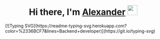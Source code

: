 
<h1 align="center">Hi there, I'm <a href="https://t.me.com/valiev88" target="_blank">Alexander</a> 
<img src="https://github.com/blackcater/blackcater/raw/main/images/Hi.gif" height="32"/></h1>
[![Typing SVG](https://readme-typing-svg.herokuapp.com?color=%2336BCF7&lines=Backend+developer)](https://git.io/typing-svg)

